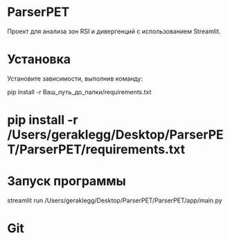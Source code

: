 # ParserPET

Проект для анализа зон RSI и дивергенций с использованием Streamlit.

# Установка

Установите зависимости, выполнив команду:

pip install -r Ваш_путь_до_папки/requirements.txt

# pip install -r /Users/geraklegg/Desktop/ParserPET/ParserPET/requirements.txt

# Запуск программы

streamlit run /Users/geraklegg/Desktop/ParserPET/ParserPET/app/main.py


# Git 

<!-- 

cd /Users/geraklegg/Desktop/ParserPET/ParserPET
git add . 
git commit -m "апд" 
git push -u origin main

Перейдите на Streamlit Sharing.
Найдите ваш проект в списке.
Нажмите на проект, чтобы перейти на его страницу.
Нажмите на кнопку "Deploy" или "Re-deploy" для применения последних изменений из вашего репозитория GitHub.

-->